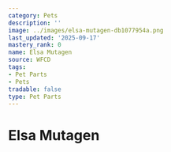 ```yaml
---
category: Pets
description: ''
image: ../images/elsa-mutagen-db1077954a.png
last_updated: '2025-09-17'
mastery_rank: 0
name: Elsa Mutagen
source: WFCD
tags:
- Pet Parts
- Pets
tradable: false
type: Pet Parts
---
```


# Elsa Mutagen

